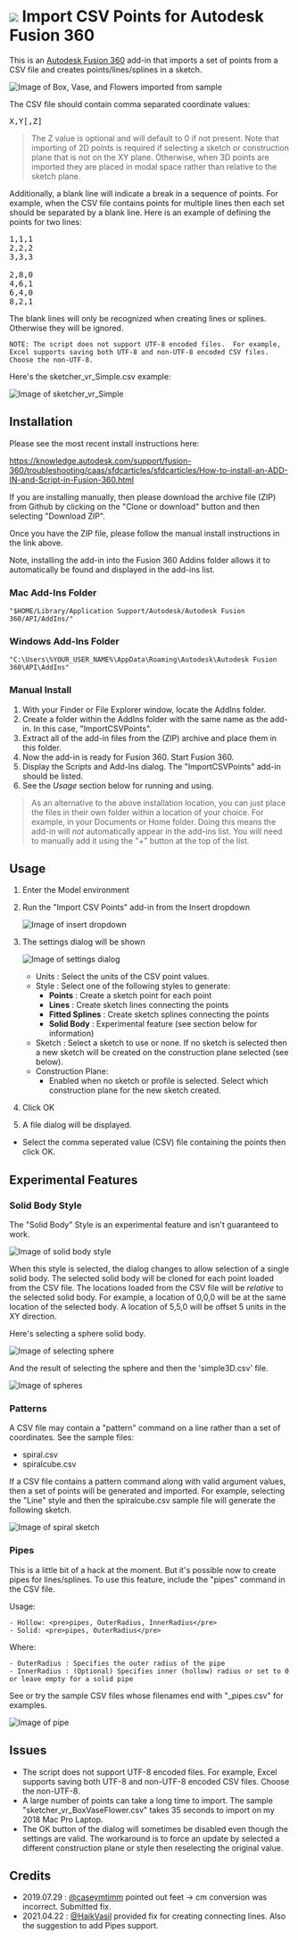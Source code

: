 # ![](./resources/32x32@2x.png) Import CSV Points for Autodesk Fusion 360

This is an [Autodesk Fusion 360](http://fusion360.autodesk.com/) add-in that imports a set of points from a CSV file and creates points/lines/splines in a sketch.

![Image of Box, Vase, and Flowers imported from sample](./images/sketcher_vr_BoxVaseFlowers.png)

The CSV file should contain comma separated coordinate values:

<pre>X,Y[,Z]</pre>

> The Z value is optional and will default to 0 if not present.  Note that importing of 2D points is required if selecting a sketch or construction plane that is not on the XY plane.  Otherwise, when 3D points are imported they are placed in modal space rather than relative to the sketch plane.

Additionally, a blank line will indicate a break in a sequence of points.  For example, when the CSV file contains points for multiple lines then each set should be separated by a blank line.  Here is an example of defining the points for two lines:

<pre>
1,1,1
2,2,2
3,3,3

2,8,0
4,6,1
6,4,0
8,2,1
</pre>

The blank lines will only be recognized when creating lines or splines.  Otherwise they will be ignored.

```NOTE: The script does not support UTF-8 encoded files.  For example, Excel supports saving both UTF-8 and non-UTF-8 encoded CSV files.  Choose the non-UTF-8.```

Here's the sketcher_vr_Simple.csv example:

![Image of sketcher_vr_Simple](./images/sketcher_vr_Simple_anim.gif)

## Installation

Please see the most recent install instructions here:

https://knowledge.autodesk.com/support/fusion-360/troubleshooting/caas/sfdcarticles/sfdcarticles/How-to-install-an-ADD-IN-and-Script-in-Fusion-360.html 

If you are installing manually, then please download the archive file (ZIP) from Github by clicking on the "Clone or download" button and then selecting "Download ZIP".

Once you have the ZIP file, please follow the manual install instructions in the link above.

Note, installing the add-in into the Fusion 360 Addins folder allows it to automatically be found and displayed in the add-ins list.

### Mac Add-Ins Folder

```
"$HOME/Library/Application Support/Autodesk/Autodesk Fusion 360/API/AddIns/"
```

### Windows Add-Ins Folder

```
"C:\Users\%YOUR_USER_NAME%\AppData\Roaming\Autodesk\Autodesk Fusion 360\API\AddIns"
```

### Manual Install

1. With your Finder or File Explorer window, locate the AddIns folder.
1. Create a folder within the AddIns folder with the same name as the add-in.  In this case, "ImportCSVPoints".
1. Extract all of the add-in files from the (ZIP) archive and place them in this folder.
1. Now the add-in is ready for Fusion 360.  Start Fusion 360.
1. Display the Scripts and Add-Ins dialog.  The "ImportCSVPoints" add-in should be listed.
1. See the *Usage* section below for running and using.

> As an alternative to the above installation location, you can just place the files in their own folder within a location of your choice.  For example, in your Documents or Home folder.  Doing this means the add-in will *not* automatically appear in the add-ins list.  You will need to manually add it using the "+" button at the top of the list.

## Usage

1. Enter the Model environment
1. Run the "Import CSV Points" add-in from the Insert dropdown

    ![Image of insert dropdown](./images/insert-dropdown.png)

1. The settings dialog will be shown

    ![Image of settings dialog](./images/importcsvpoints-dialog.png)

    - Units : Select the units of the CSV point values.
    - Style : Select one of the following styles to generate:
        * __Points__ : Create a sketch point for each point
        * __Lines__ : Create sketch lines connecting the points
        * __Fitted Splines__ : Create sketch splines connecting the points
        * __Solid Body__ : Experimental feature (see section below for information)
    - Sketch : Select a sketch to use or none. If no sketch is selected then a new sketch will be created on the construction plane selected (see below).
    - Construction Plane:
        * Enabled when no sketch or profile is selected.  Select which construction plane for the new sketch created.

1. Click OK
1. A file dialog will be displayed.
  - Select the comma seperated value (CSV) file containing the points then click OK.

## Experimental Features

### Solid Body Style

The "Solid Body" Style is an experimental feature and isn't guaranteed to work.

![Image of solid body style](./images/importcsvpoints-dialog-solidbody.png)

When this style is selected, the dialog changes to allow selection of a single solid body.  The selected solid body will be cloned for each point loaded from the CSV file.  The locations loaded from the CSV file will be *relative* to the selected solid body.  For example, a location of 0,0,0 will be at the same location of the selected body.  A location of 5,5,0 will be offset 5 units in the XY direction.

Here's selecting a sphere solid body.

![Image of selecting sphere](./images/importcsvpoints-dialog-solidbody-sphere.png)

And the result of selecting the sphere and then the 'simple3D.csv' file.

![Image of spheres](./images/importcsvpoints-dialog-solidbody-sphere-simple3D.png)

### Patterns

A CSV file may contain a "pattern" command on a line rather than a set of coordinates.  See the sample files:

* spiral.csv
* spiralcube.csv

If a CSV file contains a pattern command along with valid argument values, then a set of points will be generated and imported.  For example, selecting the "Line" style and then the spiralcube.csv sample file will generate the following sketch.

![Image of spiral sketch](./images/spiralcube_sketch.png)

### Pipes

This is a little bit of a hack at the moment.  But it's possible now to create pipes for lines/splines.  To use this feature, include the "pipes" command in the CSV file.

Usage:

    - Hollow: <pre>pipes, OuterRadius, InnerRadius</pre>
    - Solid: <pre>pipes, OuterRadius</pre>

Where:

    - OuterRadius : Specifies the outer radius of the pipe
    - InnerRadius : (Optional) Specifies inner (hollow) radius or set to 0 or leave empty for a solid pipe

See or try the sample CSV files whose filenames end with "_pipes.csv" for examples.

![Image of pipe](./images/sketcher_vr_Simple_pipes.png)

## Issues

- The script does not support UTF-8 encoded files.  For example, Excel supports saving both UTF-8 and non-UTF-8 encoded CSV files.  Choose the non-UTF-8.
- A large number of points can take a long time to import.  The sample "sketcher_vr_BoxVaseFlower.csv" takes 35 seconds to import on my 2018 Mac Pro Laptop.
- The OK button of the dialog will sometimes be disabled even though the settings are valid.  The workaround is to force an update by selected a different construction plane or style then reselecting the original value.

## Credits

- 2019.07.29 : [@caseymtimm](https://github.com/caseymtimm) pointed out feet -> cm conversion was incorrect.  Submitted fix.
- 2021.04.22 : [@HaikVasil](https://github.com/HaikVasil) provided fix for creating connecting lines. Also the suggestion to add Pipes support.
